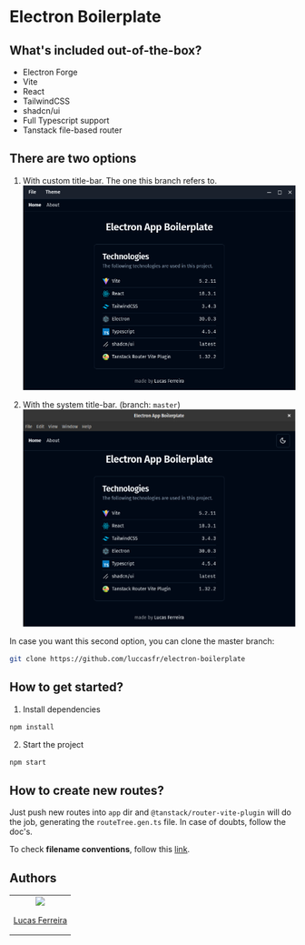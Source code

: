 # Electron Boilerplate

## What's included out-of-the-box?

- Electron Forge
- Vite
- React
- TailwindCSS
- shadcn/ui
- Full Typescript support
- Tanstack file-based router

## There are two options

1. With custom title-bar. The one this branch refers to.
   ![Custom](./assets/custom-title-bar.png)

2. With the system title-bar. (branch: `master`)
   ![Default](./assets/default.png)

In case you want this second option, you can clone the master branch:

```bash
git clone https://github.com/luccasfr/electron-boilerplate
```

## How to get started?

1. Install dependencies

```bash
npm install
```

2. Start the project

```bash
npm start
```

## How to create new routes?

Just push new routes into `app` dir and `@tanstack/router-vite-plugin` will do the job, generating the `routeTree.gen.ts` file.
In case of doubts, follow the doc's.

To check **filename conventions**, follow this [link](https://tanstack.com/router/latest/docs/framework/react/guide/file-based-routing#file-naming-conventions).

## Authors

<table>
  <tbody>
    <td align="center">
      <a href="https://github.com/luccasfr">
        <img src="https://github.com/luccasfr.png?size=100" />
        <p>Lucas Ferreira</p>
      </a>
    </td>
  </tbody>
</table>
